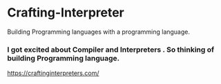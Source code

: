 # Crafting-Interpreter
Building Programming languages with a programming language.
### I got excited about Compiler and Interpreters . So thinking of building Programming language.
https://craftinginterpreters.com/ 
